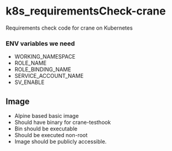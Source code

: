 # k8s_requirementsCheck-crane
 Requirements check code for crane on Kubernetes

### ENV variables we need

- WORKING_NAMESPACE
- ROLE_NAME
- ROLE_BINDING_NAME
- SERVICE_ACCOUNT_NAME
- SV_ENABLE


## Image

- Alpine based basic image
- Should have binary for crane-testhook
- Bin should be executable
- Should be executed non-root
- Image should be publicly accessible. 

